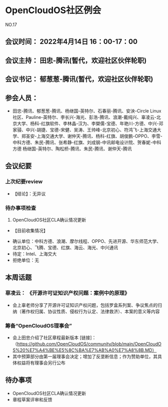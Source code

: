 # OpenCloudOS社区例会

NO.17

## 会议时间： 2022年4月14日 16：00-17：00
## 会议主持： 田忠-腾讯(暂代，欢迎社区伙伴轮职)
## 会议书记： 郁葱葱-腾讯(暂代，欢迎社区伙伴轮职)
## 参会人员： 
* 田忠-腾讯、郁葱葱-腾讯、杨继国-英特尔、石春丽-腾讯、安泱-Circle Linux社区、Pauline-英特尔、李长兴-海光、彭浩-腾讯、浪潮-戴纯兴、辜凌云-北京大学、杨科-红旗软件、李林晶-汉为、李槊儒-宝德、年艳川-方德、中兴-邓家骎、中兴-胡捷、宝德-宋健、吴涛、王帅峰-北京初心、符鸿飞-上海交通大学、郑圣安-上海交通大学、谢仲天-腾讯、杨科-红旗、胡俊鹏-OPPO、李雪-中科方德、朱民-腾讯、张希静-红旗、刘成钢-中讯邮电设计院、贺春妮-中科方德
杨继国-英特尔、陶松桥-腾讯、朱民-腾讯、谢仲天-腾讯

## 会议纪要

### 上次纪要review

* 【结论】：无异议

### 待办事项检查 

1. OpenCloudOS社区CLA确认情况更新
* 【目前收集情况】
- 确认单位：中科方德、浪潮、摩尔线程、OPPO、先进开源、华东师范大学、北京初心、飞腾、宝德、红旗、海云、海光、中兴通讯
- 待定：Intel、上海交大
- 拒绝单位：无

## 本周话题

### 辜凌云： 《开源许可证知识产权问题：案例中的原理》
* 会上辜老师分享了开源许可证知识产权问题，包括罗盒系列案、争议焦点的归纳（著作权归属、协议性质、侵权行为认定、法律救济）、本案的意义等内容

### 筹备“OpenCloudOS理事会”
* 会上田忠介绍了社区章程最新版本 [链接]：（https://github.com/OpenCloudOS/community/blob/main/OpenCloudOS%20%E7%A4%BE%E5%8C%BA%E7%AB%A0%E7%A8%8B.MD）
* 其中预算部分由第一届理事会决定；增加了反垄断信息；作为赞助单位，其具体权益将有理事会另行公布




## 待办事项
* OpenCloudOS社区CLA确认情况更新
* 章程草案评审和反馈


